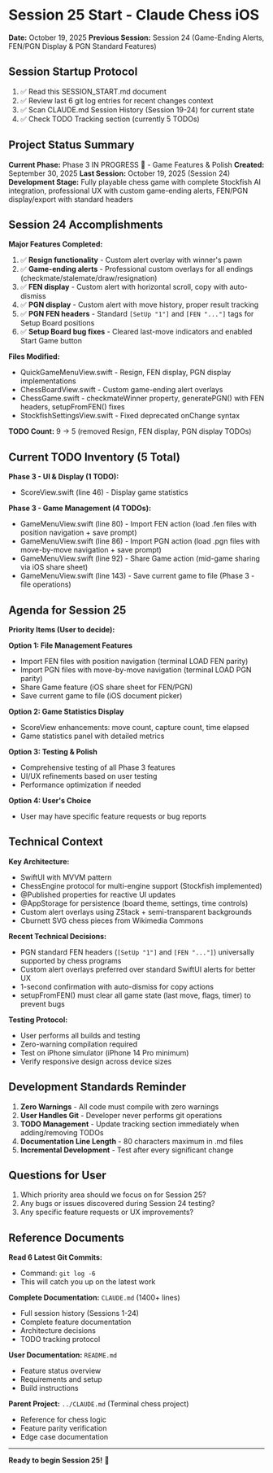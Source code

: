 # Session 25 Start - Claude Chess iOS

**Date:** October 19, 2025
**Previous Session:** Session 24 (Game-Ending Alerts, FEN/PGN Display & PGN Standard Features)

## Session Startup Protocol

1. ✅ Read this SESSION_START.md document
2. ✅ Review last 6 git log entries for recent changes context
3. ✅ Scan CLAUDE.md Session History (Session 19-24) for current state
4. ✅ Check TODO Tracking section (currently 5 TODOs)

## Project Status Summary

**Current Phase:** Phase 3 IN PROGRESS 🔄 - Game Features & Polish
**Created:** September 30, 2025
**Last Session:** October 19, 2025 (Session 24)
**Development Stage:** Fully playable chess game with complete Stockfish AI integration,
professional UX with custom game-ending alerts, FEN/PGN display/export with standard headers

## Session 24 Accomplishments

**Major Features Completed:**
1. ✅ **Resign functionality** - Custom alert overlay with winner's pawn
2. ✅ **Game-ending alerts** - Professional custom overlays for all endings (checkmate/stalemate/draw/resignation)
3. ✅ **FEN display** - Custom alert with horizontal scroll, copy with auto-dismiss
4. ✅ **PGN display** - Custom alert with move history, proper result tracking
5. ✅ **PGN FEN headers** - Standard `[SetUp "1"]` and `[FEN "..."]` tags for Setup Board positions
6. ✅ **Setup Board bug fixes** - Cleared last-move indicators and enabled Start Game button

**Files Modified:**
- QuickGameMenuView.swift - Resign, FEN display, PGN display implementations
- ChessBoardView.swift - Custom game-ending alert overlays
- ChessGame.swift - checkmateWinner property, generatePGN() with FEN headers, setupFromFEN() fixes
- StockfishSettingsView.swift - Fixed deprecated onChange syntax

**TODO Count:** 9 → 5 (removed Resign, FEN display, PGN display TODOs)

## Current TODO Inventory (5 Total)

**Phase 3 - UI & Display (1 TODO):**
- ScoreView.swift (line 46) - Display game statistics

**Phase 3 - Game Management (4 TODOs):**
- GameMenuView.swift (line 80) - Import FEN action (load .fen files with position navigation + save prompt)
- GameMenuView.swift (line 86) - Import PGN action (load .pgn files with move-by-move navigation + save prompt)
- GameMenuView.swift (line 92) - Share Game action (mid-game sharing via iOS share sheet)
- GameMenuView.swift (line 143) - Save current game to file (Phase 3 - file operations)

## Agenda for Session 25

**Priority Items (User to decide):**

**Option 1: File Management Features**
- Import FEN files with position navigation (terminal LOAD FEN parity)
- Import PGN files with move-by-move navigation (terminal LOAD PGN parity)
- Share Game feature (iOS share sheet for FEN/PGN)
- Save current game to file (iOS document picker)

**Option 2: Game Statistics Display**
- ScoreView enhancements: move count, capture count, time elapsed
- Game statistics panel with detailed metrics

**Option 3: Testing & Polish**
- Comprehensive testing of all Phase 3 features
- UI/UX refinements based on user testing
- Performance optimization if needed

**Option 4: User's Choice**
- User may have specific feature requests or bug reports

## Technical Context

**Key Architecture:**
- SwiftUI with MVVM pattern
- ChessEngine protocol for multi-engine support (Stockfish implemented)
- @Published properties for reactive UI updates
- @AppStorage for persistence (board theme, settings, time controls)
- Custom alert overlays using ZStack + semi-transparent backgrounds
- Cburnett SVG chess pieces from Wikimedia Commons

**Recent Technical Decisions:**
- PGN standard FEN headers (`[SetUp "1"]` and `[FEN "..."]`) universally supported by chess programs
- Custom alert overlays preferred over standard SwiftUI alerts for better UX
- 1-second confirmation with auto-dismiss for copy actions
- setupFromFEN() must clear all game state (last move, flags, timer) to prevent bugs

**Testing Protocol:**
- User performs all builds and testing
- Zero-warning compilation required
- Test on iPhone simulator (iPhone 14 Pro minimum)
- Verify responsive design across device sizes

## Development Standards Reminder

1. **Zero Warnings** - All code must compile with zero warnings
2. **User Handles Git** - Developer never performs git operations
3. **TODO Management** - Update tracking section immediately when adding/removing TODOs
4. **Documentation Line Length** - 80 characters maximum in .md files
5. **Incremental Development** - Test after every significant change

## Questions for User

1. Which priority area should we focus on for Session 25?
2. Any bugs or issues discovered during Session 24 testing?
3. Any specific feature requests or UX improvements?

## Reference Documents

**Read 6 Latest Git Commits:**
- Command: `git log -6`
- This will catch you up on the latest work

**Complete Documentation:** `CLAUDE.md` (1400+ lines)
- Full session history (Sessions 1-24)
- Complete feature documentation
- Architecture decisions
- TODO tracking protocol

**User Documentation:** `README.md`
- Feature status overview
- Requirements and setup
- Build instructions

**Parent Project:** `../CLAUDE.md` (Terminal chess project)
- Reference for chess logic
- Feature parity verification
- Edge case documentation

---
**Ready to begin Session 25!** 🚀
